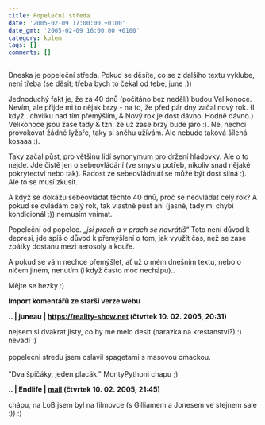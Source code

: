 ```yaml
---
title: Popeleční středa
date: '2005-02-09 17:00:00 +0100'
date_gmt: '2005-02-09 16:00:00 +0100'
category: kolem
tags: []
comments: []
---
```

<p>Dneska je popeleční středa. Pokud se děsíte, co se z dalšího textu vyklube, není
třeba (se děsit; třeba bych to čekal od tebe, <a href="https://reality-show.net">june</a> :))</p>
<p>Jednoduchý fakt je, že za 40 dnů (počítáno bez nedělí) budou Velikonoce. Nevím,
ale přijde mi to nějak brzy - na to, že před pár dny začal nový rok. (I když..
chvilku nad tím přemýšlím, &amp; Nový rok je dost dávno. Hodně dávno.) Velikonoce
jsou zase tady &amp; tzn. že už zase brzy bude jaro :). Ne, nechci provokovat
žádné lyžaře, taky si sněhu užívám. Ale nebude taková šílená kosaaa :).</p>
<p>Taky začal půst, pro většinu lidí synonymum pro držení hladovky. Ale o to
nejde. Jde čistě jen o sebeovládání (ve smyslu potřeb, nikoliv snad nějaké pokrytectví
nebo tak). Radost ze sebeovládnutí se může být dost silná :). Ale to se musí zkusit.</p>
<p>A když se dokážu sebeovládat těchto 40 dnů, proč se neovládat celý rok? A pokud
se ovládám celý rok, tak vlastně půst ani (jasně, tady mi chybí kondicionál :))
nemusím vnímat.</p>
<p>Popeleční od popelce. <em>&bdquo;jsi prach a v prach se navrátíš&ldquo;</em>
Toto není důvod k depresi, jde spíš o důvod k přemýšlení o tom, jak využít čas,
než se zase zpátky dostanu mezi aerosoly a kouře.</p>
<p>A pokud se vám nechce přemýšlet, ať už o mém dnešním textu, nebo o ničem jiném,
nenutím (i když často moc nechápu)..</p>
<p>Mějte se hezky :)</p>
<div class="import-komentaru">
<p><strong>Import komentářů ze starší verze webu</strong></p>
<div class="comment">
<p style="font-weight:bold"><span class="compredmet">..</span> | <span class="comname">juneau</span> |  <a href="https://reality-show.net">https://reality-show.net</a> (čtvrtek&nbsp;10.&nbsp;02.&nbsp;2005,&nbsp;20:31)</p>
<p>nejsem si dvakrat jisty, co by me melo desit (narazka na krestanstvi?) :) nevadi :) <br>  <br> popelecni stredu jsem oslavil spagetami s masovou omackou. <br>  <br> &quot;Dva špičáky, jeden placák.&quot; MontyPythoni chapu ;) </p>
</div>
<div class="comment">
<p style="font-weight:bold"><span class="compredmet">..</span> | <span class="comname">Endlife</span> |  <a href="mailto:jan.martinek@post.cz">mail</a> (čtvrtek&nbsp;10.&nbsp;02.&nbsp;2005,&nbsp;21:45)</p>
<p>chápu, na LoB jsem byl na filmovce (s Gilliamem a Jonesem ve stejnem sale :)) :) </p>
</div>
</div>
